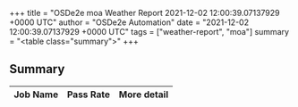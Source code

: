 +++
title = "OSDe2e moa Weather Report 2021-12-02 12:00:39.07137929 +0000 UTC"
author = "OSDe2e Automation"
date = "2021-12-02 12:00:39.07137929 +0000 UTC"
tags = ["weather-report", "moa"]
summary = "<table class=\"summary\"></table>"
+++
## Summary

| Job Name | Pass Rate | More detail |
|----------|-----------|-------------|




